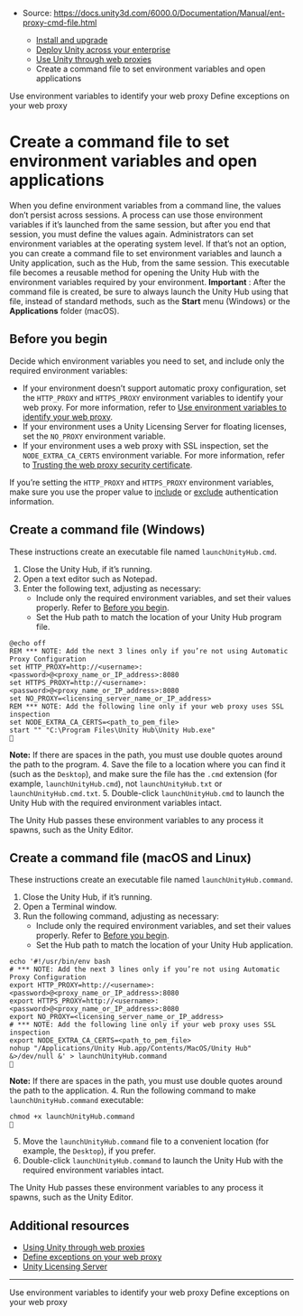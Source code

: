 * Source: https://docs.unity3d.com/6000.0/Documentation/Manual/ent-proxy-cmd-file.html

  * [Install and upgrade](https://docs.unity3d.com/6000.0/Documentation/Manual/install-and-upgrade.html)
  * [Deploy Unity across your enterprise](https://docs.unity3d.com/6000.0/Documentation/Manual/ent-deployment.html)
  * [Use Unity through web proxies](https://docs.unity3d.com/6000.0/Documentation/Manual/ent-proxy-autoconfig.html)
  * Create a command file to set environment variables and open applications


[](https://docs.unity3d.com/6000.0/Documentation/Manual/ent-proxy-env-vars.html)
Use environment variables to identify your web proxy
[](https://docs.unity3d.com/6000.0/Documentation/Manual/ent-proxy-exception-list.html)
Define exceptions on your web proxy
# Create a command file to set environment variables and open applications
When you define environment variables from a command line, the values don’t persist across sessions. A process can use those environment variables if it’s launched from the same session, but after you end that session, you must define the values again.
Administrators can set environment variables at the operating system level. If that’s not an option, you can create a command file to set environment variables and launch a Unity application, such as the Hub, from the same session. This executable file becomes a reusable method for opening the Unity Hub with the environment variables required by your environment.
**Important** : After the command file is created, be sure to always launch the Unity Hub using that file, instead of standard methods, such as the **Start** menu (Windows) or the **Applications** folder (macOS).
## Before you begin
Decide which environment variables you need to set, and include only the required environment variables:
  * If your environment doesn’t support automatic proxy configuration, set the `HTTP_PROXY` and `HTTPS_PROXY` environment variables to identify your web proxy. For more information, refer to [Use environment variables to identify your web proxy](https://docs.unity3d.com/6000.0/Documentation/Manual/ent-proxy-env-vars.html).
  * If your environment uses a Unity Licensing Server for floating licenses, set the `NO_PROXY` environment variable.
  * If your environment uses a web proxy with SSL inspection, set the `NODE_EXTRA_CA_CERTS` environment variable. For more information, refer to [Trusting the web proxy security certificate](https://docs.unity3d.com/6000.0/Documentation/Manual/ent-proxy-cert-trust.html).


If you’re setting the `HTTP_PROXY` and `HTTPS_PROXY` environment variables, make sure you use the proper value to [include](https://docs.unity3d.com/6000.0/Documentation/Manual/ent-proxy-env-vars.html#include-auth) or [exclude](https://docs.unity3d.com/6000.0/Documentation/Manual/ent-proxy-env-vars.html#exclude-auth) authentication information.
## Create a command file (Windows)
These instructions create an executable file named `launchUnityHub.cmd`.
  1. Close the Unity Hub, if it’s running.
  2. Open a text editor such as Notepad.
  3. Enter the following text, adjusting as necessary:
     * Include only the required environment variables, and set their values properly. Refer to [Before you begin](https://docs.unity3d.com/6000.0/Documentation/Manual/ent-proxy-cmd-file.html#prereqs).
     * Set the Hub path to match the location of your Unity Hub program file.
```
@echo off
REM *** NOTE: Add the next 3 lines only if you’re not using Automatic Proxy Configuration
set HTTP_PROXY=http://<username>:<password>@<proxy_name_or_IP_address>:8080
set HTTPS_PROXY=http://<username>:<password>@<proxy_name_or_IP_address>:8080
set NO_PROXY=<licensing_server_name_or_IP_address>
REM *** NOTE: Add the following line only if your web proxy uses SSL inspection
set NODE_EXTRA_CA_CERTS=<path_to_pem_file>
start "" "C:\Program Files\Unity Hub\Unity Hub.exe"

```

**Note:** If there are spaces in the path, you must use double quotes around the path to the program.
  4. Save the file to a location where you can find it (such as the `Desktop`), and make sure the file has the `.cmd` extension (for example, `launchUnityHub.cmd`), not `launchUnityHub.txt` or `launchUnityHub.cmd.txt`.
  5. Double-click `launchUnityHub.cmd` to launch the Unity Hub with the required environment variables intact.


The Unity Hub passes these environment variables to any process it spawns, such as the Unity Editor.
## Create a command file (macOS and Linux)
These instructions create an executable file named `launchUnityHub.command`.
  1. Close the Unity Hub, if it’s running.
  2. Open a Terminal window.
  3. Run the following command, adjusting as necessary:
     * Include only the required environment variables, and set their values properly. Refer to [Before you begin](https://docs.unity3d.com/6000.0/Documentation/Manual/ent-proxy-cmd-file.html#prereqs).
     * Set the Hub path to match the location of your Unity Hub application.
```
echo '#!/usr/bin/env bash
# *** NOTE: Add the next 3 lines only if you’re not using Automatic Proxy Configuration
export HTTP_PROXY=http://<username>:<password>@<proxy_name_or_IP_address>:8080
export HTTPS_PROXY=http://<username>:<password>@<proxy_name_or_IP_address>:8080
export NO_PROXY=<licensing_server_name_or_IP_address>
# *** NOTE: Add the following line only if your web proxy uses SSL inspection
export NODE_EXTRA_CA_CERTS=<path_to_pem_file>
nohup "/Applications/Unity Hub.app/Contents/MacOS/Unity Hub" &>/dev/null &' > launchUnityHub.command

```

**Note:** If there are spaces in the path, you must use double quotes around the path to the application.
  4. Run the following command to make `launchUnityHub.command` executable:
```
chmod +x launchUnityHub.command

```

  5. Move the `launchUnityHub.command` file to a convenient location (for example, the `Desktop`), if you prefer.
  6. Double-click `launchUnityHub.command` to launch the Unity Hub with the required environment variables intact.


The Unity Hub passes these environment variables to any process it spawns, such as the Unity Editor.
## Additional resources
  * [Using Unity through web proxies](https://docs.unity3d.com/6000.0/Documentation/Manual/ent-proxy-autoconfig.html)
  * [Define exceptions on your web proxy](https://docs.unity3d.com/6000.0/Documentation/Manual/ent-proxy-exception-list.html)
  * [Unity Licensing Server](https://docs.unity3d.com/licensing/manual/index.html)


* * *
[](https://docs.unity3d.com/6000.0/Documentation/Manual/ent-proxy-env-vars.html)
Use environment variables to identify your web proxy
[](https://docs.unity3d.com/6000.0/Documentation/Manual/ent-proxy-exception-list.html)
Define exceptions on your web proxy
